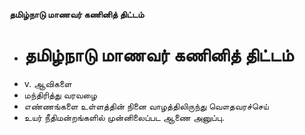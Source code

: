 **தமிழ்நாடு மாணவர் கணினித் திட்டம்**
- # தமிழ்நாடு மாணவர் கணினித் திட்டம்
- v. ஆவிகளை
- மந்திரித்து வரவழை
- எண்ணங்களை உள்ளத்தின் நினை வாழத்திலிருந்து வௌதவரச்செய்
- உயர் நீதிமன்றங்களில் முன்னிலைப்பட ஆணை அனுப்பு.

